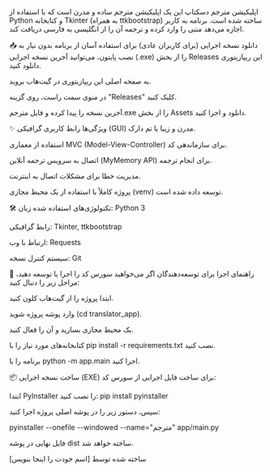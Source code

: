 اپلیکیشن مترجم دسکتاپ
این یک اپلیکیشن مترجم ساده و مدرن است که با استفاده از Python و کتابخانه Tkinter (به همراه ttkbootstrap) ساخته شده است. برنامه به کاربر اجازه می‌دهد متنی را وارد کرده و ترجمه آن را از انگلیسی به فارسی دریافت کند.

📥 دانلود نسخه اجرایی (برای کاربران عادی)
برای استفاده آسان از برنامه بدون نیاز به نصب پایتون، می‌توانید آخرین نسخه اجرایی (.exe) را از بخش Releases این ریپازیتوری دانلود کنید.

به صفحه اصلی این ریپازیتوری در گیت‌هاب بروید.

در منوی سمت راست، روی گزینه "Releases" کلیک کنید.

آخرین نسخه را پیدا کرده و فایل مترجم.exe را از بخش Assets دانلود و اجرا کنید.

✨ ویژگی‌ها
رابط کاربری گرافیکی (GUI) مدرن و زیبا با تم دارک.

استفاده از معماری MVC (Model-View-Controller) برای سازماندهی کد.

اتصال به سرویس ترجمه آنلاین (MyMemory API) برای انجام ترجمه.

مدیریت خطا برای مشکلات اتصال به اینترنت.

پروژه کاملاً با استفاده از یک محیط مجازی (venv) توسعه داده شده است.

🛠️ تکنولوژی‌های استفاده شده
زبان: Python 3

رابط گرافیکی: Tkinter, ttkbootstrap

ارتباط با وب: Requests

سیستم کنترل نسخه: Git

🚀 راهنمای اجرا برای توسعه‌دهندگان
اگر می‌خواهید سورس کد را اجرا یا توسعه دهید، مراحل زیر را دنبال کنید:

ابتدا پروژه را از گیت‌هاب کلون کنید.

وارد پوشه پروژه شوید (cd translator_app).

یک محیط مجازی بسازید و آن را فعال کنید.

کتابخانه‌های مورد نیاز را با pip install -r requirements.txt نصب کنید.

برنامه را با python -m app.main اجرا کنید.

📦 ساخت نسخه اجرایی (EXE)
برای ساخت فایل اجرایی از سورس کد:

ابتدا PyInstaller را نصب کنید: pip install pyinstaller

سپس، دستور زیر را در پوشه اصلی پروژه اجرا کنید:

pyinstaller --onefile --windowed --name="مترجم" app/main.py

فایل نهایی در پوشه dist ساخته خواهد شد.

ساخته شده توسط [اسم خودت را اینجا بنویس]